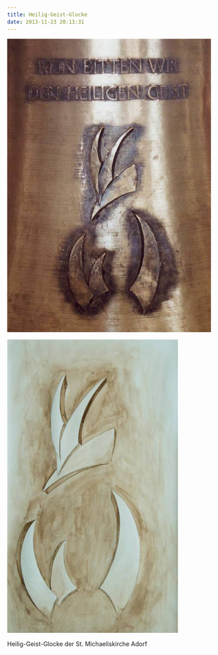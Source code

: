 ```yaml
---
title: Heilig-Geist-Glocke
date: 2013-11-23 20:13:31
---
```

![Heilig-Geist-Glocke](/img/glocken/heilig-geist-glocke.jpg)

![Heilig-Geist-Glocke Aquarell](/img/glocken/heilig-geist-glocke-aquarell.jpg)

Heilig-Geist-Glocke der St. Michaeliskirche Adorf
